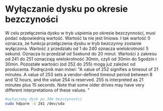Wyłączanie dysku po okresie bezczyności
=======================================

W celu przełączenia dysku w tryb uśpienia po okresie bezczynności, musi podać odpowiednią wartość. Wartość ta nie jest liniowa. I tak wartość 0 oznacza, że funkcja przełączenia dysku w tryb bezczynny zostanie wyłączona. Wartość z przedziału od 1 do 240 oznacza wielokrotność 5 sekund. Oznacza to przedział od 5sekund do 20 minut. Wartości z zakresu od 241 do 251 oznaczają wielokrotność 30min, czyli od 30min do 5godzin i 30min. Pozostałe wartości (od 252 do 255) mogą już zależeć od producenta. Podręcznik man mówi: "A value of 252 signifies a timeout of 21 minutes. A value of 253 sets a vendor-defined timeout period between 8 and 12 hours, and the value 254 is reserved. 255 is interpreted as 21 minutes plus 15 seconds. Note that some older drives may have very different interpretations of these values. "

``` bash
#wyłączamy dysk po 30m bezczynności
sudo hdparm -S 241 /dev/sda
```